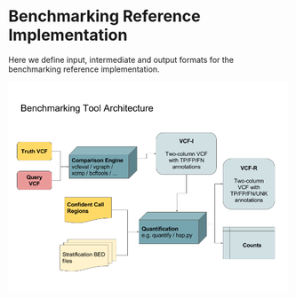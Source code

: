 Benchmarking Reference Implementation
=====================================

Here we define input, intermediate and output formats for the benchmarking 
reference implementation.

![Infrastructure](tool_infrastructure.png)


